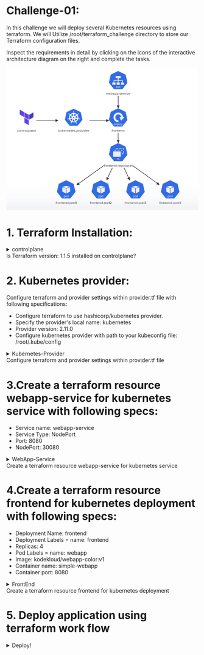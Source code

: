 # Challenge-01:
In this challenge we will deploy several Kubernetes resources using terraform.
We will Utilize /root/terraform_challenge directory to store our Terraform configuration files.

Inspect the requirements in detail by clicking on the icons of the interactive architecture diagram on the right and complete the tasks.

<img src="./challenge-01.png" alt="">

# 1. Terraform Installation: 
  <details>
  <summary>controlplane</br>Is Terraform version: 1.1.5 installed on controlplane?</summary>
  
  ```bash
    which terraform
  ```
  > Since terraform is not installed we must need to install it along with wget and unzip. Run the following

  ```bash
    apt update
    apt install -y wget unzip
    wget -q https://releases.hashicorp.com/terraform/1.1.5/terraform_1.1.5_linux_amd64.zip
    unzip terraform_1.1.5_linux_amd64.zip
    mv terraform /usr/local/bin/terraform
  ```
  </details>
    
# 2. Kubernetes provider:
Configure terraform and provider settings within provider.tf file with following specifications:
- Configure terraform to use hashicorp/kubernetes provider.
- Specify the provider's local name: kubernetes
- Provider version: 2.11.0
- Configure kubernetes provider with path to your kubeconfig file: /root/.kube/config
<details>
<summary>Kubernetes-Provider</br>Configure terraform and provider settings within provider.tf file</summary>
  
```bash
    cd /root/terraform_challenge
```
Access the terraform file to use hasicorp/kubernetes provider at [provider.tf](./kubernetes-provider.tf). This file has been configured and modified according to this task.
Now we can initialize the provider
```bash
    terraform init
```
</details>

# 3.Create a terraform resource webapp-service for kubernetes service with following specs:
- Service name: webapp-service
- Service Type: NodePort
- Port: 8080
- NodePort: 30080
<details> 
<summary>WebApp-Service</br>Create a terraform resource webapp-service for kubernetes service</summary>
  
Access the terraform file which is created to provision resource webapp-service at [service.tf](./kubernetes-service.tf). This file has been modified and include all specs as mentioned in task.
</details>

# 4.Create a terraform resource frontend for kubernetes deployment with following specs: 
- Deployment Name: frontend
- Deployment Labels = name: frontend
- Replicas: 4
- Pod Labels = name: webapp
- Image: kodekloud/webapp-color:v1
- Container name: simple-webapp
- Container port: 8080
<details>
<summary>FrontEnd</br>Create a terraform resource frontend for kubernetes deployment</summary>
  
Access the terraform file which is created to provision resource frontend for kubernetes deployment at [frontend.tf](./kubernetes-deployment.tf). This file has been modified and include all specs as mentioned in task.
</details>

# 5. Deploy application using terraform work flow
<details>
<summary>Deploy!</summary>
  
```bash
    terraform validate
    terraform plan
    terraform apply
```
</details>
  


